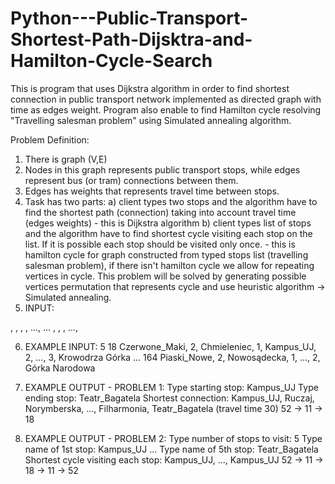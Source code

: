 # Python---Public-Transport-Shortest-Path-Dijsktra-and-Hamilton-Cycle-Search
This is program that uses Dijkstra algorithm in order to find shortest connection
in public transport network implemented as directed graph with time as edges weight. 
Program also enable to find Hamilton cycle resolving "Travelling salesman problem" 
using Simulated annealing algorithm.  

Problem Definition: 

1) There is graph (V,E)
2) Nodes in this graph represents public transport stops, 
   while edges represent bus (or tram) connections between them. 
3) Edges has weights that represents travel time between stops. 
4) Task has two parts: 
   a) client types two stops and the algorithm have to find 
      the shortest path (connection) taking into account travel time (edges weights) - this is Dijkstra algorithm 
   b) client types list of stops and the algorithm have to find 
      shortest cycle visiting each stop on the list. If it is possible 
      each stop should be visited only once. - this is hamilton cycle for graph constructed from typed stops list (travelling salesman problem), if there isn't hamilton cycle we allow for repeating vertices in cycle. This problem will be solved by generating possible vertices permutation that represents 
      cycle and use heuristic algorithm -> Simulated annealing. 
 5) INPUT: 
<numbers of lines>
<line number>
<stop_name>, <travel_time>, <stop_name>, <travel_time>, ..., <stop_name>
... 
<linia number>
<stop_name>, <travel_time>, <stop_name, <travel_time>, ..., <stop_name> 

6) EXAMPLE INPUT: 
5
18
Czerwone_Maki, 2, Chmieleniec, 1, Kampus_UJ, 2, ..., 3, Krowodrza Górka 
...
164
Piaski_Nowe, 2, Nowosądecka, 1, ..., 2, Górka Narodowa

7) EXAMPLE OUTPUT - PROBLEM 1: 
Type starting stop: Kampus_UJ
Type ending stop: Teatr_Bagatela
Shortest connection: Kampus_UJ, Ruczaj, Norymberska, ..., Filharmonia, Teatr_Bagatela (travel time 30)
52 → 11 → 18

8) EXAMPLE OUTPUT - PROBLEM 2: 
Type number of stops to visit: 5
Type name of 1st stop: Kampus_UJ
...
Type name of 5th stop: Teatr_Bagatela
Shortest cycle visiting each stop: Kampus_UJ, ..., Kampus_UJ
52 → 11 → 18 → 11 → 52